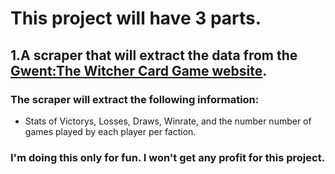 # This project will have 3 parts.
## 1.A scraper that will extract the data from the [Gwent:The Witcher Card Game website](https://www.playgwent.com/).
### The scraper will extract the following information:
* Stats of Victorys, Losses, Draws, Winrate, and the number number of games played by each player per faction. 



















### I'm doing this only for fun. I won't get any profit for this project.